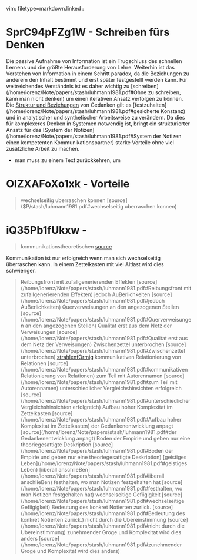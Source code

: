 vim: filetype=markdown.linked :

# SprC94pFZg1W - Schreiben fürs Denken

Die passive Aufnahme von Information ist ein Trugschluss des schnellen Lernens
und die größte Herausforderung von Lehre. Weiterhin ist das Verstehen von
Information in einem Schritt paradox, da die Beziehungen zu anderem den Inhalt
bestimmt und erst später festgestellt werden kann. Für weitreichendes
Verständnis ist es daher wichtig zu [schreiben](/home/lorenz/Note/papers/stash/luhmann1981.pdf#Ohne zu schreiben, kann man nicht denken) um einen iterativen Ansatz 
verfolgen zu können. Die [Struktur und Beziehungen](/home/lorenz/Note/papers/stash/luhmann1981.pdf#Distinktionen) von Gedanken gilt es 
[festzuhalten](/home/lorenz/Note/papers/stash/luhmann1981.pdf#gesicherte Konstanz) und in analytischer und synthetischer Arbeitsweise zu verändern.
Da dies für komplexeres Denken in Systemen notwendig ist, bringt ein
strukturierter Ansatz für das [System der Notizen](/home/lorenz/Note/papers/stash/luhmann1981.pdf#System der Notizen einen kompetenten Kommunikationspartner) starke Vorteile ohne viel
zusätzliche Arbeit zu machen. 

 - man muss zu einem Text zurückkehren, um  

# OIZXAFoXo1xk - Vorteile 

 > wechselseitig uberraschen konnen [source]($P/stash/luhmann1981.pdf#wechselseitig uberraschen konnen)

# iQ35Pb1fUkxw - 

 > kommunikationstheoretischen [source](/home/lorenz/Note/papers/stash/luhmann1981.pdf#kommunikationstheoretischen)

Kommunikation ist nur erfolgreich wenn man sich wechselseitig überraschen kann.
In einem Zettelkasten mit viel Altlast wird dies schwieriger.

 > Reibungsfront mit zufallgenerierenden Effekten [source](/home/lorenz/Note/papers/stash/luhmann1981.pdf#Reibungsfront mit zufallgenerierenden Effekten)
 > jedoch AuBerlichkeiten [source](/home/lorenz/Note/papers/stash/luhmann1981.pdf#jedoch AuBerlichkeiten)
 > Querverweisungen an den angezogenen SteIlen [source](/home/lorenz/Note/papers/stash/luhmann1981.pdf#Querverweisungen an den angezogenen SteIlen)
 > Qualitat erst aus dem Netz der Verweisungen [source](/home/lorenz/Note/papers/stash/luhmann1981.pdf#Qualitat erst aus dem Netz der Verweisungen)
 > Zwischenzettel unterbrochen [source](/home/lorenz/Note/papers/stash/luhmann1981.pdf#Zwischenzettel unterbrochen)
 > [strahlenfOrmig](/home/lorenz/Note/papers/stash/luhmann1981.pdf#strahlenfOrmig)
 > kommunikativen Relationierung von Relationen [source](/home/lorenz/Note/papers/stash/luhmann1981.pdf#kommunikativen Relationierung von Relationen)
 > zum Teil mit Autorennamen [source](/home/lorenz/Note/papers/stash/luhmann1981.pdf#zum Teil mit Autorennamen)
 > unterschiedlicher Vergleichshinsichten erfolgreich [source](/home/lorenz/Note/papers/stash/luhmann1981.pdf#unterschiedlicher Vergleichshinsichten erfolgreich)
 > Aufbau hoher Komplexitat im Zettelkasten [source](/home/lorenz/Note/papers/stash/luhmann1981.pdf#Aufbau hoher Komplexitat im Zettelkasten)
 > der Gedankenentwicklung anpagt [source](/home/lorenz/Note/papers/stash/luhmann1981.pdf#der Gedankenentwicklung anpagt)
 > Boden der Empirie und geben nur eine theoriegesattigte Deskription [source](/home/lorenz/Note/papers/stash/luhmann1981.pdf#Boden der Empirie und geben nur eine theoriegesattigte Deskription)
 > [geistiges Leben](/home/lorenz/Note/papers/stash/luhmann1981.pdf#geistiges Leben)
 > [iiberall anschlieBen](/home/lorenz/Note/papers/stash/luhmann1981.pdf#iiberall anschlieBen)
 > festhalten, wo man Notizen festgehalten hat [source](/home/lorenz/Note/papers/stash/luhmann1981.pdf#festhalten, wo man Notizen festgehalten hat)
 > wechselseitige Gefiigigkeit [source](/home/lorenz/Note/papers/stash/luhmann1981.pdf#wechselseitige Gefiigigkeit)
 > Bedeutung des konkret Notierten zuriick. [source](/home/lorenz/Note/papers/stash/luhmann1981.pdf#Bedeutung des konkret Notierten zuriick.)
 > nicht durch die Ubereinstimmung [source](/home/lorenz/Note/papers/stash/luhmann1981.pdf#nicht durch die Ubereinstimmung)
 > zunehmender Groge und Komplexitat wird dies anders [source](/home/lorenz/Note/papers/stash/luhmann1981.pdf#zunehmender Groge und Komplexitat wird dies anders)
